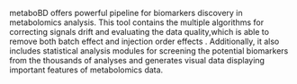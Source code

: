 metaboBD offers powerful pipeline for biomarkers discovery in metabolomics analysis. This tool contains the multiple algorithms for correcting signals drift and evaluating the data quality,which is able to remove both batch effect and injection order effects
. Additionally, it also includes statistical analysis modules for screening the potential biomarkers from the thousands of analyses and generates visual data displaying important features of metabolomics data.
